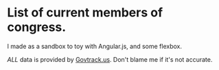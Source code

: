 # List of current members of congress.

I made as a sandbox to toy with Angular.js, and some flexbox.

*ALL* data is provided by [Govtrack.us](http://www.govtrack.us/). Don't blame me if it's not accurate.